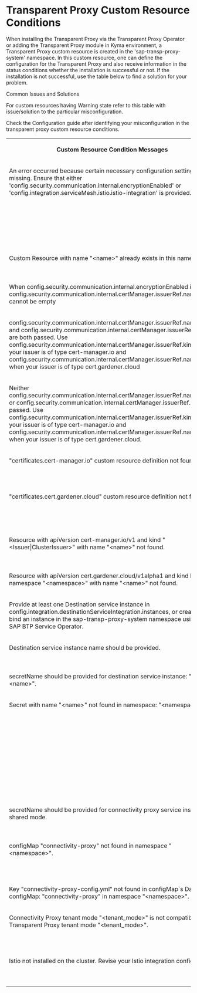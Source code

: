 <!-- loiod75e31ed734f48249c601e8fda3d578d -->

# Transparent Proxy Custom Resource Conditions

When installing the Transparent Proxy via the Transparent Proxy Operator or adding the Transparent Proxy module in Kyma environment, a Transparent Proxy custom resource is created in the 'sap-transp-proxy-system' namespace. In this custom resource, one can define the configuration for the Transparent Proxy and also receive information in the status conditions whether the installation is successful or not. If the installation is not successful, use the table below to find a solution for your problem.



Common Issues and Solutions

For custom resources having Warning state refer to this table with issue/solution to the particular misconfiguration.

Check the Configuration guide after identifying your misconfiguration in the transparent proxy custom resource conditions.


<table>
<tr>
<th valign="top">

Custom Resource Condition Messages

</th>
<th valign="top">

Solution

</th>
</tr>
<tr>
<td valign="top">

An error occurred because certain necessary configuration settings are missing. Ensure that either 'config.security.communication.internal.encryptionEnabled' or 'config.integration.serviceMesh.istio.istio-integration' is provided.

</td>
<td valign="top">

It is mandatory to integrate either with Istio or cert-manager. This is done by configuring at least one of the two properties: config.integration.serviceMesh.istio.istio-integration and config.security.communication.internal.encryptionEnabled. config.integration.serviceMesh.istio.istio-integration makes config.security.communication.internal.encryptionEnabled optional. If "encryptionEnabled" is set to true and config.integration.serviceMesh.istio.istio-integration is missing then config.security.communication.internalCommunication.certManager.issuerRef.name and config.security.communication.internalCommunication.certManager.issuerRef.kind have to be provided.

</td>
</tr>
<tr>
<td valign="top">

Custom Resource with name "<name\>" already exists in this namespace.

</td>
<td valign="top">

There could be only 1 Transparent Proxy Custom resource in a single namespace. Delete the unnecessary custom resource or move it to another namespace.

</td>
</tr>
<tr>
<td valign="top">

When config.security.communication.internal.encryptionEnabled is true, config.security.communication.internal.certManager.issuerRef.name cannot be empty

</td>
<td valign="top">

If config.security.communication.internalCommunication.encryptionEnabled is set to true then config.security.communication.internal.certManager.issuerRef.name cannot be empty.

</td>
</tr>
<tr>
<td valign="top">

config.security.communication.internal.certManager.issuerRef.namespace and config.security.communication.internal.certManager.issuerRef.kind are both passed. Use config.security.communication.internal.certManager.issuerRef.kind when your issuer is of type cert-manager.io and config.security.communication.internal.certManager.issuerRef.namespace when your issuer is of type cert.gardener.cloud

</td>
<td valign="top">

If config.security.communication.internalCommunication.encryptionEnabled is set to true, you must pass either config.security.communication.internal.certManager.issuerRef.kind or config.security.communication.internal.certManager.issuerRef.namespace, not both.

</td>
</tr>
<tr>
<td valign="top">

Neither config.security.communication.internal.certManager.issuerRef.namespace or config.security.communication.internal.certManager.issuerRef.kind is passed. Use config.security.communication.internal.certManager.issuerRef.kind when your issuer is of type cert-manager.io and config.security.communication.internal.certManager.issuerRef.namespace when your issuer is of type cert.gardener.cloud.

</td>
<td valign="top">

If config.security.communication.internalCommunication.encryptionEnabled is set to true, you must pass either config.security.communication.internal.certManager.issuerRef.kind or config.security.communication.internal.certManager.issuerRef.namespace, both cannot be empty.

</td>
</tr>
<tr>
<td valign="top">

"certificates.cert-manager.io" custom resource definition not found.

</td>
<td valign="top">

If config.security.communication.internalCommunication.encryptionEnabled is set to true and config.security.communication.internalCommunication.certManager.issuerRef.kind is not empty then cert-manager-io has to be installed in the cluster.

</td>
</tr>
<tr>
<td valign="top">

"certificates.cert.gardener.cloud" custom resource definition not found.

</td>
<td valign="top">

If config.security.communication.internalCommunication.encryptionEnabled is set to true and config.security.communication.internalCommunication.certManager.issuerRef.namespace is not empty then cert-manager-gardener has to be installed in the cluster.

</td>
</tr>
<tr>
<td valign="top">

Resource with apiVersion cert-manager.io/v1 and kind "<Issuer|ClusterIssuer\>" with name "<name\>" not found.

</td>
<td valign="top">

The referenced Issuer or ClusterIssuer with apiVersion cert-manager.io/v1 is not found in the cluster. In case it is of type Issuer check the transparent proxy namespace and name. For ClusterIssuer check the name.

</td>
</tr>
<tr>
<td valign="top">

Resource with apiVersion cert.gardener.cloud/v1alpha1 and kind Issuer in namespace "<namespace\>" with name "<name\>" not found.

</td>
<td valign="top">

The referenced Issuer with apiVersion cert.gardener.cloud/v1alpha1 is not found. Check the specified namespace to see if the resource exists.

</td>
</tr>
<tr>
<td valign="top">

Provide at least one Destination service instance in config.integration.destinationServiceIntegration.instances, or create and bind an instance in the sap-transp-proxy-system namespace using the SAP BTP Service Operator.

</td>
<td valign="top">

The Transparent Proxy should have at least one destination service instance configured in config.integration.destinationServiceIntegration.instances or resources of api version "services.cloud.sap.com/v1" and kind "ServiceInstance" should exist in "sap-transp-proxy-system" namespace.

</td>
</tr>
<tr>
<td valign="top">

Destination service instance name should be provided.

</td>
<td valign="top">

Some of the entries in config.integration.destinationService.instances does not have name specified.

</td>
</tr>
<tr>
<td valign="top">

secretName should be provided for destination service instance: "<name\>".

</td>
<td valign="top">

The given destination service instance should have valid reference to a secret holding the service credentials for consuming the Destination Service.

</td>
</tr>
<tr>
<td valign="top">

Secret with name "<name\>" not found in namespace: "<namespace\>".

</td>
<td valign="top">

The provided secret cannot be found in the referenced namespace.

Examples:

-   The referenced secret holding the service credentials for the Destination Service is not found for the referenced destination service instance. Check the secretName and secretNamespace properties provided in the serviceCredentials section for the given instance in config.integration.destinationService.instances.

-   The referenced secret holding the service credentials for the Connectivity Proxy is not found. Check the secretName and secretNamespace properties provided in the serviceCredentials section for the given instance in config.integration.connectivityProxy.serviceCredentials.



</td>
</tr>
<tr>
<td valign="top">

secretName should be provided for connectivity proxy service instance in shared mode.

</td>
<td valign="top">

config.integration.connectivityProxy.serviceCredentials.secretName should be provided when config.integration.connectivityProxy.serviceName is not blank and connectivity proxy referenced by config.integration.connectivityProxy.serviceName is in shared mode.

</td>
</tr>
<tr>
<td valign="top">

configMap "connectivity-proxy" not found in namespace "<namespace\>".

</td>
<td valign="top">

The given config map is not present in the same namespace as the service defined in config.integration.connectivityProxy.serviceName. If the service name contains a namespace the config map should be in that namespace otherwise it should be in the same namespace as the Transparent Proxy CR.

</td>
</tr>
<tr>
<td valign="top">

Key "connectivity-proxy-config.yml" not found in configMap\`s Data from configMap: "connectivity-proxy" in namespace "<namespace\>".

</td>
<td valign="top">

The referenced config map does not contain the expected "connectivity-proxy-config.yml" Data key.

</td>
</tr>
<tr>
<td valign="top">

Connectivity Proxy tenant mode "<tenant\_mode\>" is not compatible with Transparent Proxy tenant mode "<tenant\_mode\>".

</td>
<td valign="top">

The tenant mode defined in the Connectivity Proxy\`s configmap is different from the one defined in config.tenantMode of the Transparent Proxy CR. The tenant modes of the Connectivity Proxy and Transparent Proxy must be equal \(shared & shared or dedicated & dedicated\).

</td>
</tr>
<tr>
<td valign="top">

Istio not installed on the cluster. Revise your Istio integration configuration.

</td>
<td valign="top">

The configuration for integration in Istio service mesh is provided but Istio is not installed on the cluster. Either install Istio on the cluster or remove the configuration for integration in Istio service mesh.

</td>
</tr>
</table>


